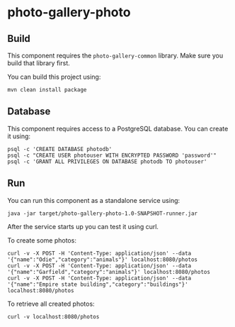 # photo-gallery-photo

## Build

This component requires the `photo-gallery-common` library. Make sure you build that library first.

You can build this project using:

```
mvn clean install package
```

## Database

This component requires access to a PostgreSQL database. You can create it using:

```
psql -c 'CREATE DATABASE photodb'
psql -c "CREATE USER photouser WITH ENCRYPTED PASSWORD 'password'"
psql -c 'GRANT ALL PRIVILEGES ON DATABASE photodb TO photouser'
```

## Run

You can run this component as a standalone service using:

```
java -jar target/photo-gallery-photo-1.0-SNAPSHOT-runner.jar
```

After the service starts up you can test it using curl.

To create some photos:

```
curl -v -X POST -H 'Content-Type: application/json' --data '{"name":"Odie","category":"animals"}' localhost:8080/photos
curl -v -X POST -H 'Content-Type: application/json' --data '{"name":"Garfield","category":"animals"}' localhost:8080/photos
curl -v -X POST -H 'Content-Type: application/json' --data '{"name":"Empire state building","category":"buildings"}' localhost:8080/photos
```

To retrieve all created photos:

```
curl -v localhost:8080/photos
```
